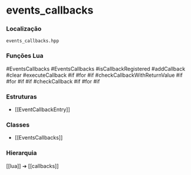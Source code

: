 # events_callbacks

### Localização
`events_callbacks.hpp`

### Funções Lua
#EventsCallbacks
#EventsCallbacks
#isCallbackRegistered
#addCallback
#clear
#executeCallback
#if
#for
#if
#checkCallbackWithReturnValue
#if
#for
#if
#if
#checkCallback
#if
#for
#if

### Estruturas
- [[EventCallbackEntry]]

### Classes
- [[EventsCallbacks]]

### Hierarquia
[[lua]] ➔ [[callbacks]]
